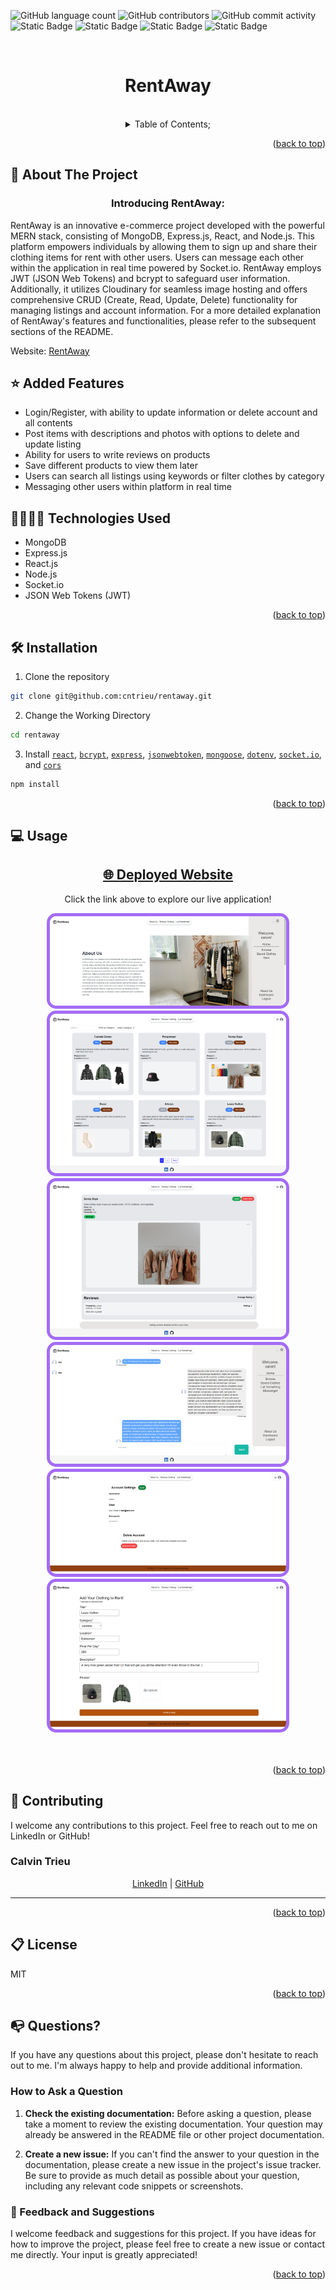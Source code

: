 ![GitHub language count](https://img.shields.io/github/languages/count/cntrieu/rentaway?style=plastic&labelColor=%23785bc8&color=%2394a1be)
![GitHub contributors](https://img.shields.io/github/contributors/cntrieu/rentaway?style=plastic&labelColor=%23785bc8&color=%2394a1be)
![GitHub commit activity](https://img.shields.io/github/commit-activity/t/cntrieu/rentaway?style=plastic&labelColor=%23785bc8&color=%2394a1be)
![Static Badge](https://img.shields.io/badge/React-s?style=plastic&logo=React&labelColor=%23785bc8&color=%2394a1be)
![Static Badge](https://img.shields.io/badge/Axios-s?style=plastic&logo=Axios&labelColor=%23785bc8&color=%2394a1be)
![Static Badge](https://img.shields.io/badge/Mongoose-s?style=plastic&logo=mongoose&labelColor=%23785bc8&color=%2394a1be)
![Static Badge](https://img.shields.io/badge/Express-s?style=plastic&logo=express&labelColor=%23785bc8&color=%2394a1be)



<a name="readme-top"></a>
<br />

 <div align="center">
 <h1 align="center">RentAway</h1>

<a href="https://github.com/cntrieu/rentaway">


</a>

<br />
<details><summary>Table of Contents;</summary>

- [About the Project](#description)

- [Added Features](#features)

- [Technologies Used](#technologies)

- [Installation](#installation)

- [Usage](#usage)

- [Contributing](#contributing)

- [License](#license)

- [Questions](#questions)

</details>
</div>

<p align="right">(<a href="#readme-top">back to top</a>)</p>

<a name="description"></a>

## :rocket: About The Project


<h3 align="center"> Introducing RentAway: </h3>

RentAway is an innovative e-commerce project developed with the powerful MERN stack, consisting of MongoDB, Express.js, React, and Node.js. This platform empowers individuals by allowing them to sign up and share their clothing items for rent with other users. Users can message each other within the application in real time powered by Socket.io. RentAway employs JWT (JSON Web Tokens) and bcrypt to safeguard user information. Additionally, it utilizes Cloudinary for seamless image hosting and offers comprehensive CRUD (Create, Read, Update, Delete) functionality for managing listings and account information. For a more detailed explanation of RentAway's features and functionalities, please refer to the subsequent sections of the README.

Website: <a href="https://rentaway.onrender.com/">RentAway</a>


<a name="features"></a>
## :star: Added Features

- Login/Register, with ability to update information or delete account and all contents
- Post items with descriptions and photos with options to delete and update listing
- Ability for users to write reviews on products
- Save different products to view them later
- Users can search all listings using keywords or filter clothes by category
- Messaging other users within platform in real time

<a name="technologies"></a>
## 👨‍💻👩‍💻 Technologies Used

  - MongoDB
  - Express.js
  - React.js
  - Node.js
  - Socket.io
  - JSON Web Tokens (JWT)

<p align="right">(<a href="#readme-top">back to top</a>)</p>

<a name="installation"></a>

## :hammer_and_wrench: Installation

1. Clone the repository

```bash
git clone git@github.com:cntrieu/rentaway.git
```

2. Change the Working Directory

```bash
cd rentaway
```


3. Install [`react`](https://www.npmjs.com/package/react), [`bcrypt`](https://www.npmjs.com/package/bcrypt), [`express`](https://www.npmjs.com/package/console.table), [`jsonwebtoken`](https://www.npmjs.com/package/jsonwebtoken), [`mongoose`](https://www.npmjs.com/package/mongoose), [`dotenv`](https://www.npmjs.com/package/dotenv), [`socket.io`](https://www.npmjs.com/package/socket.io), and [`cors`](https://www.npmjs.com/package/cors)


```bash
npm install
```


<p align="right">(<a href="#readme-top">back to top</a>)</p>

<a name="usage"></a>

## :computer: Usage

<div align="center">
  <h2><a href="https://rentaway.onrender.com/" target="_blank">🌐 Deployed Website</a></h2>
  <p>Click the link above to explore our live application!</p>
  <a href="https://rentaway.onrender.com/" target="_blank">
    <img src='./client/src/assets/images/screenshots/rentaway.onrender.com_about.png' alt='aboutus pic' style="border: 5px solid #a46cf5; border-radius: 15px; max-width: 75%; max-height: 75%">
     <img src='./client/src/assets/images/screenshots/rentaway.onrender.com_clothing.png' alt='website' style="border: 5px solid #a46cf5; border-radius: 15px; max-width: 75%; max-height: 75%">
      <img src='./client/src/assets/images/screenshots/rentaway.onrender.com_clothing_viewing.png' alt='dashboard pic' style="border: 5px solid #a46cf5; border-radius: 15px; max-width: 75%; max-height: 75%">
      <img src='./client/src/assets/images/screenshots/127.0.0.1_5173_messenger.png' alt='dashboard pic' style="border: 5px solid #a46cf5; border-radius: 15px; max-width: 75%; max-height: 75%">
      <img src='./client/src/assets/images/screenshots/rentaway.onrender.com_dashboard.png' alt='dashboard pic' style="border: 5px solid #a46cf5; border-radius: 15px; max-width: 75%; max-height: 75%">
       <img src='./client/src/assets/images/screenshots/rentaway.onrender.com_addClothes.png' alt='dashboard pic' style="border: 5px solid #a46cf5; border-radius: 15px; max-width: 75%; max-height: 75%">
  </a>
</div>
 <br />
  <br />
<p align="right">(<a href="#readme-top">back to top</a>)</p>


<a name="contributing"></a>

## :handshake: Contributing

I welcome any contributions to this project. Feel free to reach out to me on LinkedIn or GitHub!

### Calvin Trieu

<div align="center">
    <a href="https://www.linkedin.com/in/calvin-trieu/" target="_blank">LinkedIn</a> | 
    <a href="https://github.com/cntrieu" target="_blank">GitHub</a>
</div>

---



<p align="right">(<a href="#readme-top">back to top</a>)</p>

<a name="license"></a>

## :clipboard: License

MIT

<p align="right">(<a href="#readme-top">back to top</a>)</p>


<a name="questions"></a>

## :mailbox_with_no_mail: Questions?

If you have any questions about this project, please don't hesitate to reach out to me. I'm always happy to help and provide additional information.

### How to Ask a Question

1. **Check the existing documentation:** Before asking a question, please take a moment to review the existing documentation. Your question may already be answered in the README file or other project documentation.

2. **Create a new issue:** If you can't find the answer to your question in the documentation, please create a new issue in the project's issue tracker. Be sure to provide as much detail as possible about your question, including any relevant code snippets or screenshots.



### :pray: Feedback and Suggestions

I welcome feedback and suggestions for this project. If you have ideas for how to improve the project, please feel free to create a new issue or contact me directly. Your input is greatly appreciated!

  <p align="right">(<a href="#readme-top">back to top</a>)</p>